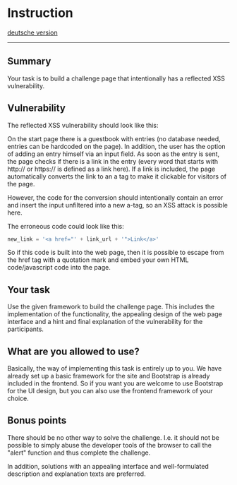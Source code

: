 # Instruction
[deutsche version](README.md)

---

## Summary

Your task is to build a challenge page that intentionally has a reflected XSS vulnerability.

## Vulnerability

The reflected XSS vulnerability should look like this:

On the start page there is a guestbook with entries (no database needed, entries can be hardcoded on the page). In addition, the user has the option of adding an entry himself via an input field. As soon as the entry is sent, the page checks if there is a link in the entry (every word that starts with http:// or https:// is defined as a link here). If a link is included, the page automatically converts the link to an a tag to make it clickable for visitors of the page. 

However, the code for the conversion should intentionally contain an error and insert the input unfiltered into a new a-tag, so an XSS attack is possible here.

The erroneous code could look like this:

```javascript
new_link = '<a href="' + link_url + '">Link</a>'
```

So if this code is built into the web page, then it is possible to escape from the href tag with a quotation mark and embed your own HTML code/javascript code into the page.

## Your task

Use the given framework to build the challenge page. This includes the implementation of the functionality, the appealing design of the web page interface and a hint and final explanation of the vulnerability for the participants.

## What are you allowed to use?

Basically, the way of implementing this task is entirely up to you. We have already set up a basic framework for the site and Bootstrap is already included in the frontend. So if you want you are welcome to use Bootstrap for the UI design, but you can also use the frontend framework of your choice.

## Bonus points

There should be no other way to solve the challenge. I.e. it should not be possible to simply abuse the developer tools of the browser to call the "alert" function and thus complete the challenge.

In addition, solutions with an appealing interface and well-formulated description and explanation texts are preferred.
